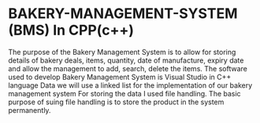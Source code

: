 # BAKERY-MANAGEMENT-SYSTEM (BMS) In CPP(c++)
The purpose of the Bakery Management System is to allow for storing details of bakery deals, items, quantity, date of manufacture, expiry date and allow the management to add, search, delete the items.
The software used to develop Bakery Management System is 
Visual Studio in C++ language
Data we will use a linked list for the implementation of our bakery management system
For storing the data I used file handling. The basic purpose of suing file handling is to store the product in the system permanently.




















